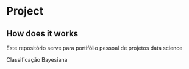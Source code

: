 
# Project
### 

## How does it works
Este repositório serve para portifólio pessoal de projetos data science

Classificação Bayesiana

